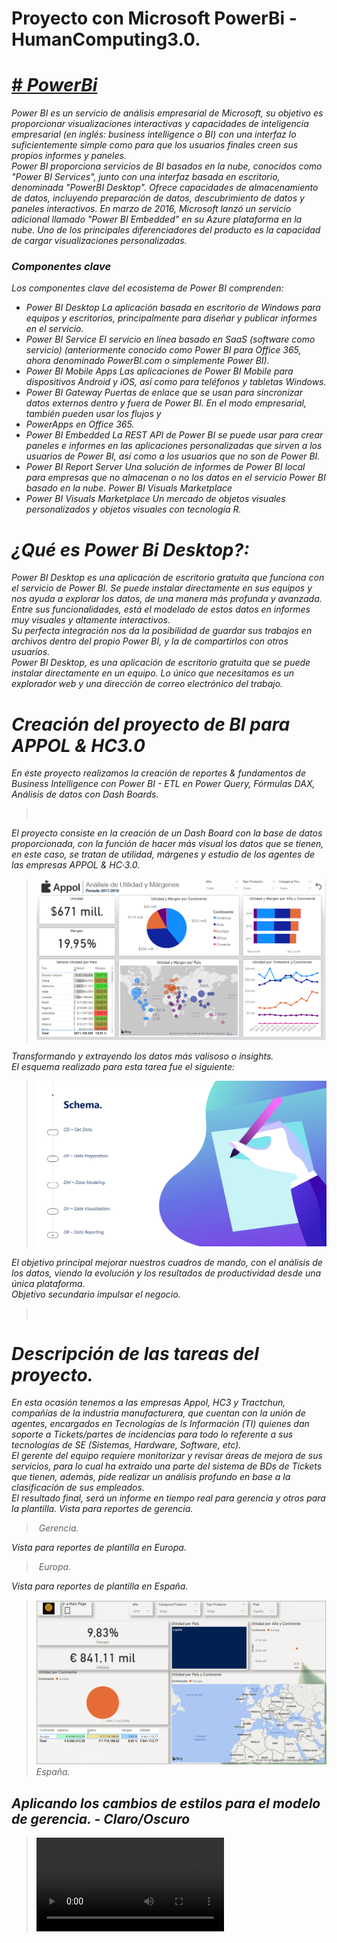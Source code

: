 # Proyecto con Microsoft PowerBi - HumanComputing3.0.

<h1><a href="https://powerbi.microsoft.com/" target="<i>blank" rel="noopener noreferrer"># <i>PowerBi<i></a></h1>
<p>
    Power BI es un servicio de análisis empresarial de Microsoft, su objetivo es proporcionar visualizaciones interactivas y capacidades de inteligencia empresarial (en inglés: business intelligence o BI) con una interfaz lo suficientemente simple como para que los usuarios finales creen sus propios informes y paneles. <br>
    Power BI proporciona servicios de BI basados en la nube, conocidos como "Power BI Services", junto con una interfaz basada en escritorio, denominada "PowerBI Desktop". Ofrece capacidades de almacenamiento de datos, incluyendo preparación de datos, descubrimiento de datos y paneles interactivos. En marzo de 2016, Microsoft lanzó un servicio adicional llamado "Power BI Embedded" en su Azure plataforma en la nube. Uno de los principales diferenciadores del producto es la capacidad de cargar visualizaciones personalizadas.
</p>
    <h3>Componentes clave</h3>
<p>    
    Los componentes clave del ecosistema de Power BI comprenden:
    <ul>
        <li> Power BI Desktop La aplicación basada en escritorio de Windows para equipos y escritorios, principalmente para diseñar y publicar informes en el servicio. </li>
        <li> Power BI Service El servicio en línea basado en SaaS (software como servicio) (anteriormente conocido como Power BI para Office 365, ahora denominado PowerBI.com o simplemente Power BI).</li>
        <li> Power BI Mobile Apps Las aplicaciones de Power BI Mobile para dispositivos Android y iOS, así como para teléfonos y tabletas Windows. </li>
        <li> Power BI Gateway Puertas de enlace que se usan para sincronizar datos externos dentro y fuera de Power BI. En el modo empresarial, también pueden usar los flujos y  </li>
        <li> PowerApps en Office 365. </li>
        <li> Power BI Embedded La REST API de Power BI se puede usar para crear paneles e informes en las aplicaciones personalizadas que sirven a los usuarios de Power BI, así como a los usuarios que no son de    Power BI.  </li>
        <li> Power BI Report Server Una solución de informes de Power BI local para empresas que no almacenan o no los datos en el servicio Power BI basado en la nube. Power BI Visuals Marketplace  </li>
        <li> Power BI Visuals Marketplace Un mercado de objetos visuales personalizados y objetos visuales con tecnología R. </li>
    </ul>
</p>
<h1>¿Qué es Power Bi Desktop?:</h1>
<p>
    Power BI Desktop es una aplicación de escritorio gratuita que funciona con el servicio de Power BI. Se puede instalar directamente en sus equipos y nos ayuda a explorar los datos, de una manera más profunda y avanzada. Entre sus funcionalidades, está el modelado de estos datos en informes muy visuales y altamente interactivos.<br>
    Su perfecta integración nos da la posibilidad de guardar sus trabajos en archivos dentro del propio Power BI, y la de compartirlos con otros usuarios.<br>
    Power BI Desktop, es una aplicación de escritorio gratuita que se puede instalar directamente en un equipo. Lo único que necesitamos es un explorador web y una dirección de correo electrónico del trabajo.
</p>

<h1>Creación del proyecto de BI para APPOL & HC3.0 </h1>
<p>
    En este proyecto realizamos la creación de reportes &amp; fundamentos de Business Intelligence con Power BI - ETL en Power Query, Fórmulas DAX, Análisis de datos con Dash Boards.
    <blockquote>
        <img src="Imágenes/MPowerBi-Desktop.PNG" alt="">
    </blockquote>
    El proyecto consiste en la creación de un Dash Board con la base de datos proporcionada, con la función de hacer más visual los datos que se tienen, en este caso, se tratan de utilidad, márgenes y estudio de los agentes de las empresas APPOL & HC·3.0.
    <blockquote>
        <img src="Imágenes/Análisis de utilidad y márgenes - Appol.PNG" alt="">
    </blockquote>
    Transformando y extrayendo los datos más valisoso o <i>insights</i>. <br>
    El esquema realizado para esta tarea fue el siguiente:
    <blockquote>
        <img src="Imágenes/schema.PNG" alt="">
    </blockquote>
   El <i>objetivo principal</i> mejorar nuestros cuadros de mando, con el análisis de los datos, viendo la evolución y los resultados de productividad desde una única plataforma. <br>
   <i>Objetivo secundario</i> impulsar el negocio. <br>
   <blockquote>
        <img src="Imágenes/planning.PNG" alt="">
    </blockquote>
</p>
<h1>Descripción de las tareas del proyecto.</h1>
<p>
    En esta ocasión tenemos a las empresas Appol, HC3 y Tractchun, compañías de la industria manufacturera, que cuentan con la unión de agentes, encargados en Tecnologías de ls Información (TI) quienes dan soporte a Tickets/partes de incidencias para todo lo referente a sus tecnologías de SE (Sistemas, Hardware, Software, etc). <br>
    El gerente del equipo requiere monitorizar y revisar áreas de mejora de sus servicios, para lo cual ha extraído una parte del sistema de BDs de Tickets que tienen, además, pide realizar un análisis profundo en base a la clasificación de sus empleados. <br>
    El resultado final, será un informe en tiempo real para gerencia y otros para la plantilla.
    <cite>
        Vista para reportes de gerencia.
        <blockquote>
            <img src="Imágenes/HC3-Agentes.PNG" alt=""> Gerencia.
        </blockquote>
        Vista para reportes de plantilla en Europa.
        <blockquote>
            <img src="Imágenes/europa-utilidad.PNG" alt=""> Europa.
        </blockquote>
        Vista para reportes de plantilla en España.
        <blockquote>
            <img src="Imágenes/españa-utilidad.PNG" alt=""> España.
        </blockquote>
    </cite>
</p>
<h2>Aplicando los cambios de estilos para el modelo de gerencia. - Claro/Oscuro</h2>
<p>
    <blockquote>
        <video src="Imágenes/light-dark.mp4" loop autoplay></video>
    </blockquote>
</p>